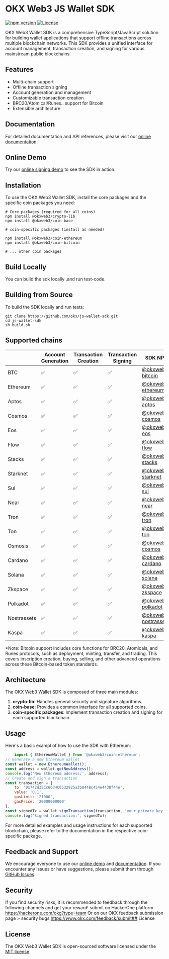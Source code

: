 # OKX Web3 JS Wallet SDK

[![npm version](https://img.shields.io/npm/v/@okxweb3/coin-base.svg)](https://www.npmjs.com/package/@okxweb3/coin-base)
[![License](https://img.shields.io/npm/l/@okxweb3/coin-base.svg)](https://github.com/okx/js-wallet-sdk/blob/main/LICENSE)

OKX Web3 Wallet SDK is a comprehensive TypeScript/JavaScript solution for building wallet applications that support offline transactions across multiple blockchain networks. This SDK provides a unified interface for account management, transaction creation, and signing for various mainstream public blockchains.

## Features

- Multi-chain support
- Offline transaction signing
- Account generation and management
- Customizable transaction creation
- BRC20/Atomical/Runes.. support for Bitcoin
- Extensible architecture

## Documentation

For detailed documentation and API references, please visit our [online documentation](https://okx.github.io/js-wallet-sdk/).


## Online Demo

Try our [online signing demo](https://okx.github.io/wallet-sdk-demo/) to see the SDK in action.


## Installation

To use the OKX Web3 Wallet SDK, install the core packages and the specific coin packages you need:

```shell
# Core packages (required for all coins)
npm install @okxweb3/crypto-lib
npm install @okxweb3/coin-base

# coin-specific packages (install as needed)

npm install @okxweb3/coin-ethereum
npm install @okxweb3/coin-bitcoin

# ... other coin packages
```

## Build Locally
You can build the sdk locally ,and run test-code.

## Building from Source

To build the SDK locally and run tests:

```shell
git clone https://github.com/okx/js-wallet-sdk.git
cd js-wallet-sdk
sh build.sh
```

## Supported chains

|             | Account Generation | Transaction Creation | Transaction Signing | SDK NPM Link                                                                         |
|-------------|-------------------|----------------------|---------------------|--------------------------------------------------------------------------------------|
| BTC         | ✅                 | ✅                    | ✅                   | [@okxweb3/coin-bitcoin](https://www.npmjs.com/package/@okxweb3/coin-bitcoin)         | 
| Ethereum    | ✅                 | ✅                    | ✅                   | [@okxweb3/coin-ethereum](https://www.npmjs.com/package/@okxweb3/coin-ethereum)       | 
| Aptos       | ✅                 | ✅                    | ✅                   | [@okxweb3/coin-aptos](https://www.npmjs.com/package/@okxweb3/coin-aptos)             | 
| Cosmos      | ✅                 | ✅                    | ✅                   | [@okxweb3/coin-cosmos](https://www.npmjs.com/package/@okxweb3/coin-cosmos)           | 
| Eos         | ✅                 | ✅                    | ✅                   | [@okxweb3/coin-eos](https://www.npmjs.com/package/@okxweb3/coin-eos)                 | 
| Flow        | ✅                 | ✅                    | ✅                   | [@okxweb3/coin-flow](https://www.npmjs.com/package/@okxweb3/coin-flow)               | 
| Stacks      | ✅                 | ✅                    | ✅                   | [@okxweb3/coin-stacks](https://www.npmjs.com/package/@okxweb3/coin-stacks)           | 
| Starknet    | ✅                 | ✅                    | ✅                   | [@okxweb3/coin-starknet](https://www.npmjs.com/package/@okxweb3/coin-starknet)       | 
| Sui         | ✅                 | ✅                    | ✅                   | [@okxweb3/coin-sui](https://www.npmjs.com/package/@okxweb3/coin-sui)                 | 
| Near        | ✅                 | ✅                    | ✅                   | [@okxweb3/coin-near](https://www.npmjs.com/package/@okxweb3/coin-near)               | 
| Tron        | ✅                 | ✅                    | ✅                   | [@okxweb3/coin-tron](https://www.npmjs.com/package/@okxweb3/coin-tron)               | 
| Ton         | ✅                 | ✅                    | ✅                   | [@okxweb3/coin-ton](https://www.npmjs.com/package/@okxweb3/coin-ton)                 | 
| Osmosis     | ✅                 | ✅                    | ✅                   | [@okxweb3/coin-cosmos](https://www.npmjs.com/package/@okxweb3/coin-cosmos)           | 
| Cardano     | ✅                 | ✅                    | ✅                   | [@okxweb3/coin-cardano](https://www.npmjs.com/package/@okxweb3/coin-cardano)         | 
| Solana      | ✅                 | ✅                    | ✅                   | [@okxweb3/coin-solana](https://www.npmjs.com/package/@okxweb3/coin-solana)           | 
| Zkspace     | ✅                 | ✅                    | ✅                   | [@okxweb3/coin-zkspace](https://www.npmjs.com/package/@okxweb3/coin-zkspace)         | 
| Polkadot    | ✅                 | ✅                    | ✅                   | [@okxweb3/coin-polkadot](https://www.npmjs.com/package/@okxweb3/coin-polkadot)       | 
| Nostrassets | ✅                 | ✅                    | ✅                   | [@okxweb3/coin-nostrassets](https://www.npmjs.com/package/@okxweb3/coin-nostrassets) | 
| Kaspa       | ✅                 | ✅                    | ✅                   | [@okxweb3/coin-kaspa](https://www.npmjs.com/package/@okxweb3/coin-kaspa)             | 


*Note: Bitcoin support includes core functions for BRC20, Atomicals, and Runes protocols, such as deployment, minting, transfer, and trading. This covers inscription creation, buying, selling, and other advanced operations across these Bitcoin-based token standards.

## Architecture

The OKX Web3 Wallet SDK is composed of three main modules:

1. **crypto-lib**: Handles general security and signature algorithms.
2. **coin-base**: Provides a common interface for all supported coins.
3. **coin-specific packages**: Implement transaction creation and signing for each supported blockchain.

## Usage

Here's a basic exampl of how to use the SDK with Ethereum:

```javascript
    import { EthereumWallet } from '@okxweb3/coin-ethereum';
// Generate a new Ethereum wallet
const wallet = new EthereumWallet();
const address = wallet.getNewAddress();
console.log('New Ethereum address:', address);
// Create and sign a transaction
const transaction = {
    to: '0x742d35Cc6634C0532925a3b844Bc454e4438f44e',
    value: '0.1',
    gasLimit: '21000',
    gasPrice: '20000000000'
};
const signedTx = wallet.signTransaction(transaction, 'your_private_key_here');
console.log('Signed transaction:', signedTx);
```

For more detailed examples and usage instructions for each supported blockchain, please refer to the documentation in the respective coin-specific package.


## Feedback and Support

We encourage everyone to use our [online demo](https://okx.github.io/wallet-sdk-demo/) and [documentation](https://okx.github.io/js-wallet-sdk/). If you encounter any issues or have suggestions, please submit them through [GitHub Issues](https://github.com/okx/js-wallet-sdk/issues).

## Security

If you find security risks, it is recommended to feedback through the following channels and get your reward!
submit on HackerOne platform https://hackerone.com/okg?type=team Or on our OKX feedback submission page > security bugs https://www.okx.com/feedback/submit## License

## License

The OKX Web3 Wallet SDK is open-sourced software licensed under the [MIT license](LICENSE).